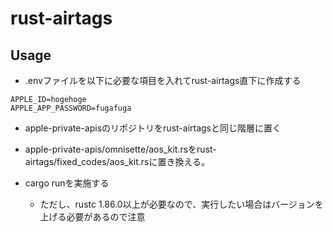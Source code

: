 # rust-airtags

## Usage

- .envファイルを以下に必要な項目を入れてrust-airtags直下に作成する

```
APPLE_ID=hogehoge
APPLE_APP_PASSWORD=fugafuga
```

- apple-private-apisのリポジトリをrust-airtagsと同じ階層に置く

- apple-private-apis/omnisette/aos_kit.rsをrust-airtags/fixed_codes/aos_kit.rsに置き換える。

- cargo runを実施する
  - ただし、rustc 1.86.0以上が必要なので、実行したい場合はバージョンを上げる必要があるので注意
